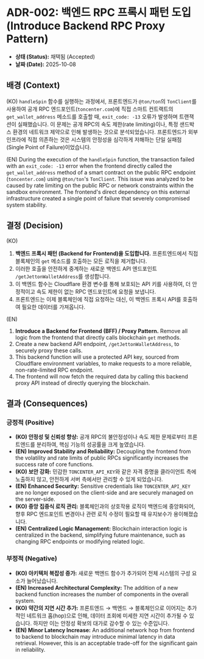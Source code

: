 # ADR-002: 백엔드 RPC 프록시 패턴 도입 (Introduce Backend RPC Proxy Pattern)

- **상태 (Status):** 채택됨 (Accepted)
- **날짜 (Date):** 2025-10-08

## 배경 (Context)

(KO)
`handleSpin` 함수를 실행하는 과정에서, 프론트엔드가 `@ton/ton`의 `TonClient`를 사용하여 공개 RPC 엔드포인트(`toncenter.com`)에 직접 스마트 컨트랙트의 `get_wallet_address` 메소드를 호출할 때, `exit_code: -13` 오류가 발생하며 트랜잭션이 실패했습니다. 이 문제는 공개 RPC의 속도 제한(rate limiting)이나, 특정 샌드박스 환경의 네트워크 제약으로 인해 발생하는 것으로 분석되었습니다. 프론트엔드가 외부 인프라에 직접 의존하는 것은 시스템의 안정성을 심각하게 저해하는 단일 실패점(Single Point of Failure)이었습니다.

(EN)
During the execution of the `handleSpin` function, the transaction failed with an `exit_code: -13` error when the frontend directly called the `get_wallet_address` method of a smart contract on the public RPC endpoint (`toncenter.com`) using `@ton/ton`'s `TonClient`. This issue was analyzed to be caused by rate limiting on the public RPC or network constraints within the sandbox environment. The frontend's direct dependency on this external infrastructure created a single point of failure that severely compromised system stability.

## 결정 (Decision)

(KO)
1.  **백엔드 프록시 패턴 (Backend for Frontend)을 도입합니다.** 프론트엔드에서 직접 블록체인의 `get` 메소드를 호출하는 모든 로직을 제거합니다.
2.  이러한 호출을 안전하게 중계하는 새로운 백엔드 API 엔드포인트 `/getJettonWalletAddress`를 생성합니다.
3.  이 백엔드 함수는 Cloudflare 환경 변수를 통해 보호되는 API 키를 사용하여, 더 안정적이고 속도 제한이 없는 RPC 엔드포인트에 요청을 보냅니다.
4.  프론트엔드는 이제 블록체인에 직접 요청하는 대신, 이 백엔드 프록시 API를 호출하여 필요한 데이터를 가져옵니다.

(EN)
1.  **Introduce a Backend for Frontend (BFF) / Proxy Pattern.** Remove all logic from the frontend that directly calls blockchain `get` methods.
2.  Create a new backend API endpoint, `/getJettonWalletAddress`, to securely proxy these calls.
3.  This backend function will use a protected API key, sourced from Cloudflare environment variables, to make requests to a more reliable, non-rate-limited RPC endpoint.
4.  The frontend will now fetch the required data by calling this backend proxy API instead of directly querying the blockchain.

## 결과 (Consequences)

### 긍정적 (Positive)
- **(KO) 안정성 및 신뢰성 향상:** 공개 RPC의 불안정성이나 속도 제한 문제로부터 프론트엔드를 분리하여, 핵심 기능의 성공률을 크게 높였습니다.
- **(EN) Improved Stability and Reliability:** Decoupling the frontend from the volatility and rate limits of public RPCs significantly increases the success rate of core functions.
- **(KO) 보안 강화:** 민감한 `TONCENTER_API_KEY`와 같은 자격 증명을 클라이언트 측에 노출하지 않고, 안전하게 서버 측에서만 관리할 수 있게 되었습니다.
- **(EN) Enhanced Security:** Sensitive credentials like `TONCENTER_API_KEY` are no longer exposed on the client-side and are securely managed on the server-side.
- **(KO) 중앙 집중식 로직 관리:** 블록체인과의 상호작용 로직이 백엔드에 중앙화되어, 향후 RPC 엔드포인트 변경이나 관련 로직 수정이 필요할 때 유지보수가 용이해졌습니다.
- **(EN) Centralized Logic Management:** Blockchain interaction logic is centralized in the backend, simplifying future maintenance, such as changing RPC endpoints or modifying related logic.

### 부정적 (Negative)
- **(KO) 아키텍처 복잡성 증가:** 새로운 백엔드 함수가 추가되어 전체 시스템의 구성 요소가 늘어났습니다.
- **(EN) Increased Architectural Complexity:** The addition of a new backend function increases the number of components in the overall system.
- **(KO) 약간의 지연 시간 추가:** 프론트엔드 → 백엔드 → 블록체인으로 이어지는 추가적인 네트워크 홉(hop)으로 인해, 데이터 조회에 미세한 지연 시간이 추가될 수 있습니다. 하지만 이는 안정성 확보의 대가로 감수할 수 있는 수준입니다.
- **(EN) Minor Latency Increase:** An additional network hop from frontend to backend to blockchain may introduce minimal latency in data retrieval. However, this is an acceptable trade-off for the significant gain in reliability.